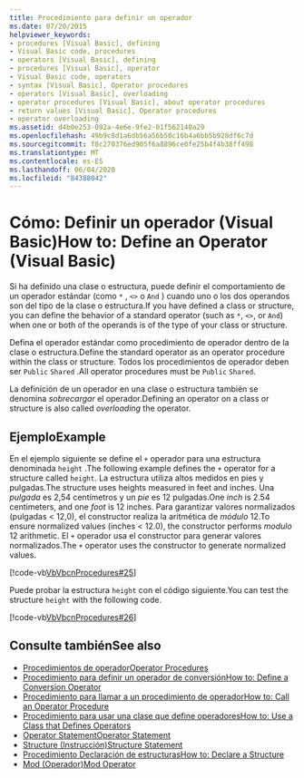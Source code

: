 ```yaml
---
title: Procedimiento para definir un operador
ms.date: 07/20/2015
helpviewer_keywords:
- procedures [Visual Basic], defining
- Visual Basic code, procedures
- operators [Visual Basic], defining
- procedures [Visual Basic], operator
- Visual Basic code, operators
- syntax [Visual Basic], Operator procedures
- operators [Visual Basic], overloading
- operator procedures [Visual Basic], about operator procedures
- return values [Visual Basic], Operator procedures
- operator overloading
ms.assetid: d4b0e253-092a-4e6e-9fe2-01f562140a29
ms.openlocfilehash: 49b9c8d1a6db56a56b50c16b4a6bb5b928df6c7d
ms.sourcegitcommit: f8c270376ed905f6a8896ce0fe25b4f4b38ff498
ms.translationtype: MT
ms.contentlocale: es-ES
ms.lasthandoff: 06/04/2020
ms.locfileid: "84388042"
---
```

# <a name="how-to-define-an-operator-visual-basic"></a><span data-ttu-id="e32d8-102">Cómo: Definir un operador (Visual Basic)</span><span class="sxs-lookup"><span data-stu-id="e32d8-102">How to: Define an Operator (Visual Basic)</span></span>
<span data-ttu-id="e32d8-103">Si ha definido una clase o estructura, puede definir el comportamiento de un operador estándar (como `*` , `<>` o `And` ) cuando uno o los dos operandos son del tipo de la clase o estructura.</span><span class="sxs-lookup"><span data-stu-id="e32d8-103">If you have defined a class or structure, you can define the behavior of a standard operator (such as `*`, `<>`, or `And`) when one or both of the operands is of the type of your class or structure.</span></span>  
  
 <span data-ttu-id="e32d8-104">Defina el operador estándar como procedimiento de operador dentro de la clase o estructura.</span><span class="sxs-lookup"><span data-stu-id="e32d8-104">Define the standard operator as an operator procedure within the class or structure.</span></span> <span data-ttu-id="e32d8-105">Todos los procedimientos de operador deben ser `Public` `Shared` .</span><span class="sxs-lookup"><span data-stu-id="e32d8-105">All operator procedures must be `Public` `Shared`.</span></span>  
  
 <span data-ttu-id="e32d8-106">La definición de un operador en una clase o estructura también se denomina *sobrecargar* el operador.</span><span class="sxs-lookup"><span data-stu-id="e32d8-106">Defining an operator on a class or structure is also called *overloading* the operator.</span></span>  
  
## <a name="example"></a><span data-ttu-id="e32d8-107">Ejemplo</span><span class="sxs-lookup"><span data-stu-id="e32d8-107">Example</span></span>  
 <span data-ttu-id="e32d8-108">En el ejemplo siguiente se define el `+` operador para una estructura denominada `height` .</span><span class="sxs-lookup"><span data-stu-id="e32d8-108">The following example defines the `+` operator for a structure called `height`.</span></span> <span data-ttu-id="e32d8-109">La estructura utiliza altos medidos en pies y pulgadas.</span><span class="sxs-lookup"><span data-stu-id="e32d8-109">The structure uses heights measured in feet and inches.</span></span> <span data-ttu-id="e32d8-110">Una *pulgada* es 2,54 centímetros y un *pie* es 12 pulgadas.</span><span class="sxs-lookup"><span data-stu-id="e32d8-110">One *inch* is 2.54 centimeters, and one *foot* is 12 inches.</span></span> <span data-ttu-id="e32d8-111">Para garantizar valores normalizados (pulgadas < 12,0), el constructor realiza la aritmética de *módulo* 12.</span><span class="sxs-lookup"><span data-stu-id="e32d8-111">To ensure normalized values (inches < 12.0), the constructor performs *modulo* 12 arithmetic.</span></span> <span data-ttu-id="e32d8-112">El `+` operador usa el constructor para generar valores normalizados.</span><span class="sxs-lookup"><span data-stu-id="e32d8-112">The `+` operator uses the constructor to generate normalized values.</span></span>  
  
 [!code-vb[VbVbcnProcedures#25](~/samples/snippets/visualbasic/VS_Snippets_VBCSharp/VbVbcnProcedures/VB/Class1.vb#25)]  
  
 <span data-ttu-id="e32d8-113">Puede probar la estructura `height` con el código siguiente.</span><span class="sxs-lookup"><span data-stu-id="e32d8-113">You can test the structure `height` with the following code.</span></span>  
  
 [!code-vb[VbVbcnProcedures#26](~/samples/snippets/visualbasic/VS_Snippets_VBCSharp/VbVbcnProcedures/VB/Class1.vb#26)]  

## <a name="see-also"></a><span data-ttu-id="e32d8-114">Consulte también</span><span class="sxs-lookup"><span data-stu-id="e32d8-114">See also</span></span>

- [<span data-ttu-id="e32d8-115">Procedimientos de operador</span><span class="sxs-lookup"><span data-stu-id="e32d8-115">Operator Procedures</span></span>](./operator-procedures.md)
- [<span data-ttu-id="e32d8-116">Procedimiento para definir un operador de conversión</span><span class="sxs-lookup"><span data-stu-id="e32d8-116">How to: Define a Conversion Operator</span></span>](./how-to-define-a-conversion-operator.md)
- [<span data-ttu-id="e32d8-117">Procedimiento para llamar a un procedimiento de operador</span><span class="sxs-lookup"><span data-stu-id="e32d8-117">How to: Call an Operator Procedure</span></span>](./how-to-call-an-operator-procedure.md)
- [<span data-ttu-id="e32d8-118">Procedimiento para usar una clase que define operadores</span><span class="sxs-lookup"><span data-stu-id="e32d8-118">How to: Use a Class that Defines Operators</span></span>](./how-to-use-a-class-that-defines-operators.md)
- [<span data-ttu-id="e32d8-119">Operator Statement</span><span class="sxs-lookup"><span data-stu-id="e32d8-119">Operator Statement</span></span>](../../../language-reference/statements/operator-statement.md)
- [<span data-ttu-id="e32d8-120">Structure (Instrucción)</span><span class="sxs-lookup"><span data-stu-id="e32d8-120">Structure Statement</span></span>](../../../language-reference/statements/structure-statement.md)
- [<span data-ttu-id="e32d8-121">Procedimiento Declaración de estructuras</span><span class="sxs-lookup"><span data-stu-id="e32d8-121">How to: Declare a Structure</span></span>](../data-types/how-to-declare-a-structure.md)
- [<span data-ttu-id="e32d8-122">Mod (Operador)</span><span class="sxs-lookup"><span data-stu-id="e32d8-122">Mod Operator</span></span>](../../../language-reference/operators/mod-operator.md)
